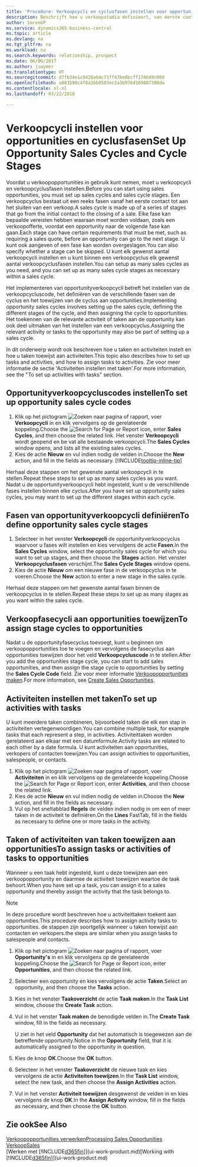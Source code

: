 ```yaml
---
title: 'Procedure: Verkoopcycli en cyclusfasen instellen voor opportunities| Microsoft Docs'
description: Beschrijft hoe u verkoopstadia definieert, van eerste contact tot sluiten, om een verkoopcyclus te maken en toe te wijzen aan opportunities in Business Central.
author: SorenGP
ms.service: dynamics365-business-central
ms.topic: article
ms.devlang: na
ms.tgt_pltfrm: na
ms.workload: na
ms.search.keywords: relationship, prospect
ms.date: 06/06/2017
ms.author: jswymer
ms.translationtype: HT
ms.sourcegitcommit: d7fb34e1c9428a64c71ff47be8bcff174649c00d
ms.openlocfilehash: a883598c4f8a3bb9593ec2a3b976d169887308da
ms.contentlocale: nl-nl
ms.lasthandoff: 03/22/2018

---
```

# <a name="set-up-opportunity-sales-cycles-and-cycle-stages"></a><span data-ttu-id="65580-103">Verkoopcycli instellen voor opportunities en cyclusfasen</span><span class="sxs-lookup"><span data-stu-id="65580-103">Set Up Opportunity Sales Cycles and Cycle Stages</span></span>
<span data-ttu-id="65580-104">Voordat u verkoopopportunities in gebruik kunt nemen, moet u verkoopcycli en verkoopcyclusfasen instellen.</span><span class="sxs-lookup"><span data-stu-id="65580-104">Before you can start using sales opportunities, you must set up sales cycles and sales cycle stages.</span></span> <span data-ttu-id="65580-105">Een verkoopcyclus bestaat uit een reeks fasen vanaf het eerste contact tot aan het sluiten van een verkoop.</span><span class="sxs-lookup"><span data-stu-id="65580-105">A sales cycle is made up of a series of stages that go from the initial contact to the closing of a sale.</span></span> <span data-ttu-id="65580-106">Elke fase kan bepaalde vereisten hebben waaraan moet worden voldaan, zoals een verkoopofferte, voordat een opportunity naar de volgende fase kan gaan.</span><span class="sxs-lookup"><span data-stu-id="65580-106">Each stage can have certain requirements that must be met, such as requiring a sales quote, before an opportunity can go to the next stage.</span></span> <span data-ttu-id="65580-107">U kunt ook aangeven of een fase kan worden overgeslagen.</span><span class="sxs-lookup"><span data-stu-id="65580-107">You can also specify whether a stage can be skipped.</span></span> <span data-ttu-id="65580-108">U kunt elk gewenst aantal verkoopcycli instellen en u kunt binnen een verkoopcyclus elk gewenst aantal verkoopcyclusfasen instellen.</span><span class="sxs-lookup"><span data-stu-id="65580-108">You can setup as many sales cycles as you need, and you can set up as many sales cycle stages as necessary within a sales cycle.</span></span>

<span data-ttu-id="65580-109">Het implementeren van opportunityverkoopcycli betreft het instellen van de verkoopcycluscode, het definiëren van de verschillende fasen van de cyclus en het toewijzen van de cyclus aan opportunities.</span><span class="sxs-lookup"><span data-stu-id="65580-109">Implementing opportunity sales cycles involves setting up the sales cycle, defining the different stages of the cycle, and then assigning the cycle to opportunities.</span></span> <span data-ttu-id="65580-110">Het toekennen van de relevante activiteit of taken aan de opportunity kan ook deel uitmaken van het instellen van een verkoopcyclus.</span><span class="sxs-lookup"><span data-stu-id="65580-110">Assigning the relevant activity or tasks to the opportunity may also be part of setting up a sales cycle.</span></span>

<span data-ttu-id="65580-111">In dit onderwerp wordt ook beschreven hoe u taken en activiteiten instelt en hoe u taken toewijst aan activiteiten.</span><span class="sxs-lookup"><span data-stu-id="65580-111">This topic also describes how to set up tasks and activities, and how to assign tasks to activities.</span></span> <span data-ttu-id="65580-112">Zie voor meer informatie de sectie 'Activiteiten instellen met taken'.</span><span class="sxs-lookup"><span data-stu-id="65580-112">For more information, see the "To set up activities with tasks" section.</span></span>

## <a name="to-set-up-opportunity-sales-cycle-codes"></a><span data-ttu-id="65580-113">Opportunityverkoopcycluscodes instellen</span><span class="sxs-lookup"><span data-stu-id="65580-113">To set up opportunity sales cycle codes</span></span>
1. <span data-ttu-id="65580-114">Klik op het pictogram ![Zoeken naar pagina of rapport](media/ui-search/search_small.png "pictogram Zoeken naar pagina of rapport"), voer **Verkoopcycli** in en klik vervolgens op de gerelateerde koppeling.</span><span class="sxs-lookup"><span data-stu-id="65580-114">Choose the ![Search for Page or Report](media/ui-search/search_small.png "Search for Page or Report icon") icon, enter **Sales Cycles**, and then choose the related link.</span></span> <span data-ttu-id="65580-115">Het venster **Verkoopcycli** wordt geopend en be vat alle bestaande verkoopcycli.</span><span class="sxs-lookup"><span data-stu-id="65580-115">The **Sales Cycles** window opens, and lists all the existing sales cycles.</span></span>
2. <span data-ttu-id="65580-116">Kies de actie **Nieuw** en vul indien nodig de velden in.</span><span class="sxs-lookup"><span data-stu-id="65580-116">Choose the **New** action, and fill in the fields as necessary.</span></span> [!INCLUDE[tooltip-inline-tip](includes/tooltip-inline-tip_md.md)]

<span data-ttu-id="65580-117">Herhaal deze stappen om het gewenste aantal verkoopcycli in te stellen.</span><span class="sxs-lookup"><span data-stu-id="65580-117">Repeat these steps to set up as many sales cycles as you want.</span></span> <span data-ttu-id="65580-118">Nadat u de opportunityverkoopcycli hebt ingesteld, kunt u de verschillende fases instellen binnen elke cyclus.</span><span class="sxs-lookup"><span data-stu-id="65580-118">After you have set up opportunity sales cycles, you may want to set up the different stages within each cycle.</span></span>

## <a name="to-define-opportunity-sales-cycle-stages"></a><span data-ttu-id="65580-119">Fasen van opportunityverkoopcycli definiëren</span><span class="sxs-lookup"><span data-stu-id="65580-119">To define opportunity sales cycle stages</span></span>
1. <span data-ttu-id="65580-120">Selecteer in het venster **Verkoopcycli** de opportunityverkoopcyclus waarvoor u fases wilt instellen en kies vervolgens de actie **Fasen**.</span><span class="sxs-lookup"><span data-stu-id="65580-120">In the **Sales Cycles** window, select the opportunity sales cycle for which you want to set up stages, and then choose the **Stages** action.</span></span> <span data-ttu-id="65580-121">Het venster **Verkoopcyclusfasen** verschijnt.</span><span class="sxs-lookup"><span data-stu-id="65580-121">The **Sales Cycle Stages** window opens.</span></span>
2. <span data-ttu-id="65580-122">Kies de actie **Nieuw** om een nieuwe fase in de verkoopcyclus in te voeren.</span><span class="sxs-lookup"><span data-stu-id="65580-122">Choose the **New** action to enter a new stage in the sales cycle.</span></span>

<span data-ttu-id="65580-123">Herhaal deze stappen om het gewenste aantal fasen binnen de verkoopcyclus in te stellen.</span><span class="sxs-lookup"><span data-stu-id="65580-123">Repeat these steps to set up as many stages as you want within the sales cycle.</span></span>

## <a name="to-assign-stage-cycles-to-opportunities"></a><span data-ttu-id="65580-124">Verkoopfasecycli aan opportunities toewijzen</span><span class="sxs-lookup"><span data-stu-id="65580-124">To assign stage cycles to opportunities</span></span>
<span data-ttu-id="65580-125">Nadat u de opportunityfasecyclus toevoegt, kunt u beginnen om verkoopopportunities toe te voegen en vervolgens de fasecyclus aan opportunities toewijzen door het veld **Verkoopcycluscode** in te stellen.</span><span class="sxs-lookup"><span data-stu-id="65580-125">After you add the opportunities stage cycle, you can start to add sales opportunities, and then assign the stage cycle to opportunities by setting the **Sales Cycle Code** field.</span></span> <span data-ttu-id="65580-126">Zie voor meer informatie [Verkoopopportunities maken](marketing-how-create-opportunities.md).</span><span class="sxs-lookup"><span data-stu-id="65580-126">For more information, see [Create Sales Opportunities](marketing-how-create-opportunities.md).</span></span>

## <a name="to-set-up-activities-with-tasks"></a><span data-ttu-id="65580-127">Activiteiten instellen met taken</span><span class="sxs-lookup"><span data-stu-id="65580-127">To set up activities with tasks</span></span>
<span data-ttu-id="65580-128">U kunt meerdere taken combineren, bijvoorbeeld taken die elk een stap in activiteiten vertegenwoordigen.</span><span class="sxs-lookup"><span data-stu-id="65580-128">You can combine multiple task, for example tasks that each represent a step, in activities.</span></span> <span data-ttu-id="65580-129">Activiteittaken worden gerelateerd aan elkaar met een datumformule.</span><span class="sxs-lookup"><span data-stu-id="65580-129">Activity tasks are related to each other by a date formula.</span></span> <span data-ttu-id="65580-130">U kunt activiteiten aan opportunities, verkopers of contacten toewijzen.</span><span class="sxs-lookup"><span data-stu-id="65580-130">You can assign activities to opportunities, salespeople, or contacts.</span></span>

1. <span data-ttu-id="65580-131">Klik op het pictogram ![Zoeken naar pagina of rapport](media/ui-search/search_small.png "pictogram Zoeken naar pagina of rapport"), voer **Activiteiten** in en klik vervolgens op de gerelateerde koppeling.</span><span class="sxs-lookup"><span data-stu-id="65580-131">Choose the ![Search for Page or Report](media/ui-search/search_small.png "Search for Page or Report icon") icon, enter **Activities**, and then choose the related link.</span></span>
2. <span data-ttu-id="65580-132">Kies de actie **Nieuw** en vul indien nodig de velden in.</span><span class="sxs-lookup"><span data-stu-id="65580-132">Choose the **New** action, and fill in the fields as necessary.</span></span>
3. <span data-ttu-id="65580-133">Vul op het sneltabblad **Regels** de velden indien nodig in om een of meer taken in de activiteit te definiëren.</span><span class="sxs-lookup"><span data-stu-id="65580-133">On the **Lines** FastTab, fill in the fields as necessary to define one or more tasks in the activity.</span></span>

## <a name="to-assign-tasks-or-activities-of-tasks-to-opportunities"></a><span data-ttu-id="65580-134">Taken of activiteiten van taken toewijzen aan opportunities</span><span class="sxs-lookup"><span data-stu-id="65580-134">To assign tasks or activities of tasks to opportunities</span></span>
<span data-ttu-id="65580-135">Wanneer u een taak hebt ingesteld, kunt u deze toewijzen aan een verkoopopportunity en daarmee de activiteit toewijzen waartoe de taak behoort.</span><span class="sxs-lookup"><span data-stu-id="65580-135">When you have set up a task, you can assign it to a sales opportunity and thereby assign the activity that the task belongs to.</span></span>

> [!NOTE]  
>   <span data-ttu-id="65580-136">In deze procedure wordt beschreven hoe u activiteittaken toekent aan opportunities.</span><span class="sxs-lookup"><span data-stu-id="65580-136">This procedure describes how to assign activity tasks to opportunities.</span></span> <span data-ttu-id="65580-137">de stappen zijn soortgelijk wanneer u taken toewijst aan contacten en verkopers.</span><span class="sxs-lookup"><span data-stu-id="65580-137">the steps are similar when you assign tasks to salespeople and contacts.</span></span>

1. <span data-ttu-id="65580-138">Klik op het pictogram ![Zoeken naar pagina of rapport](media/ui-search/search_small.png "pictogram Zoeken naar pagina of rapport"), voer **Opportunity's** in en klik vervolgens op de gerelateerde koppeling.</span><span class="sxs-lookup"><span data-stu-id="65580-138">Choose the ![Search for Page or Report](media/ui-search/search_small.png "Search for Page or Report icon") icon, enter **Opportunities**, and then choose the related link.</span></span>
2. <span data-ttu-id="65580-139">Selecteer een opportunity en kies vervolgens de actie **Taken**.</span><span class="sxs-lookup"><span data-stu-id="65580-139">Select an opportunity, and then choose the **Tasks** action.</span></span>
3. <span data-ttu-id="65580-140">Kies in het venster **Taakoverzicht** de actie **Taak maken**.</span><span class="sxs-lookup"><span data-stu-id="65580-140">In the **Task List** window, choose the **Create Task** action.</span></span>
4.  <span data-ttu-id="65580-141">Vul in het venster **Taak maken** de benodigde velden in.</span><span class="sxs-lookup"><span data-stu-id="65580-141">The **Create Task** window, fill in the fields as necessary.</span></span>

    <span data-ttu-id="65580-142">U ziet in het veld **Opportunity** dat het automatisch is toegewezen aan de betreffende opportunity.</span><span class="sxs-lookup"><span data-stu-id="65580-142">Notice in the **Opportunity** field, that it is automatically assigned to the opportunity in question.</span></span>
5. <span data-ttu-id="65580-143">Kies de knop **OK**.</span><span class="sxs-lookup"><span data-stu-id="65580-143">Choose the **OK** button.</span></span>
6. <span data-ttu-id="65580-144">Selecteer in het venster **Taakoverzicht** de nieuwe taak en kies vervolgens de actie **Activiteiten toewijzen**.</span><span class="sxs-lookup"><span data-stu-id="65580-144">In the **Task List** window, select the new task, and then choose the **Assign Activities** action.</span></span>
7. <span data-ttu-id="65580-145">Vul in het venster **Activiteit toewijzen** desgewenst de velden in en kies vervolgens de knop **OK**.</span><span class="sxs-lookup"><span data-stu-id="65580-145">In the **Assign Activity** window, fill in the fields as necessary, and then choose the **OK** button.</span></span>

## <a name="see-also"></a><span data-ttu-id="65580-146">Zie ook</span><span class="sxs-lookup"><span data-stu-id="65580-146">See Also</span></span>
[<span data-ttu-id="65580-147">Verkoopopportunities verwerken</span><span class="sxs-lookup"><span data-stu-id="65580-147">Processing Sales Opportunities</span></span>](marketing-processing-sales-opportunities.md)  
[<span data-ttu-id="65580-148">Verkoop</span><span class="sxs-lookup"><span data-stu-id="65580-148">Sales</span></span>](sales-manage-sales.md)  
<span data-ttu-id="65580-149">[Werken met [!INCLUDE[d365fin](includes/d365fin_md.md)]](ui-work-product.md)</span><span class="sxs-lookup"><span data-stu-id="65580-149">[Working with [!INCLUDE[d365fin](includes/d365fin_md.md)]](ui-work-product.md)</span></span>

